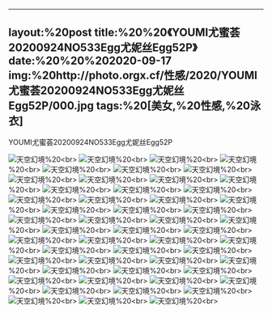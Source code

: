 ﻿---
layout:%20post
title:%20%20《YOUMI尤蜜荟20200924NO533Egg尤妮丝Egg52P》
date:%20%20%202020-09-17
img:%20http://photo.orgx.cf/性感/2020/YOUMI尤蜜荟20200924NO533Egg尤妮丝Egg52P/000.jpg
tags:%20[美女,%20性感,%20泳衣]
---

YOUMI尤蜜荟20200924NO533Egg尤妮丝Egg52P



![天空幻境](http://photo.orgx.cf/性感/2020/YOUMI尤蜜荟20200924NO533Egg尤妮丝Egg52P/001.jpg%20''天空幻境'')%20<br>
![天空幻境](http://photo.orgx.cf/性感/2020/YOUMI尤蜜荟20200924NO533Egg尤妮丝Egg52P/002.jpg%20''天空幻境'')%20<br>
![天空幻境](http://photo.orgx.cf/性感/2020/YOUMI尤蜜荟20200924NO533Egg尤妮丝Egg52P/003.jpg%20''天空幻境'')%20<br>
![天空幻境](http://photo.orgx.cf/性感/2020/YOUMI尤蜜荟20200924NO533Egg尤妮丝Egg52P/004.jpg%20''天空幻境'')%20<br>
![天空幻境](http://photo.orgx.cf/性感/2020/YOUMI尤蜜荟20200924NO533Egg尤妮丝Egg52P/005.jpg%20''天空幻境'')%20<br>
![天空幻境](http://photo.orgx.cf/性感/2020/YOUMI尤蜜荟20200924NO533Egg尤妮丝Egg52P/006.jpg%20''天空幻境'')%20<br>
![天空幻境](http://photo.orgx.cf/性感/2020/YOUMI尤蜜荟20200924NO533Egg尤妮丝Egg52P/007.jpg%20''天空幻境'')%20<br>
![天空幻境](http://photo.orgx.cf/性感/2020/YOUMI尤蜜荟20200924NO533Egg尤妮丝Egg52P/008.jpg%20''天空幻境'')%20<br>
![天空幻境](http://photo.orgx.cf/性感/2020/YOUMI尤蜜荟20200924NO533Egg尤妮丝Egg52P/009.jpg%20''天空幻境'')%20<br>
![天空幻境](http://photo.orgx.cf/性感/2020/YOUMI尤蜜荟20200924NO533Egg尤妮丝Egg52P/010.jpg%20''天空幻境'')%20<br>
![天空幻境](http://photo.orgx.cf/性感/2020/YOUMI尤蜜荟20200924NO533Egg尤妮丝Egg52P/011.jpg%20''天空幻境'')%20<br>
![天空幻境](http://photo.orgx.cf/性感/2020/YOUMI尤蜜荟20200924NO533Egg尤妮丝Egg52P/012.jpg%20''天空幻境'')%20<br>
![天空幻境](http://photo.orgx.cf/性感/2020/YOUMI尤蜜荟20200924NO533Egg尤妮丝Egg52P/013.jpg%20''天空幻境'')%20<br>
![天空幻境](http://photo.orgx.cf/性感/2020/YOUMI尤蜜荟20200924NO533Egg尤妮丝Egg52P/014.jpg%20''天空幻境'')%20<br>
![天空幻境](http://photo.orgx.cf/性感/2020/YOUMI尤蜜荟20200924NO533Egg尤妮丝Egg52P/015.jpg%20''天空幻境'')%20<br>
![天空幻境](http://photo.orgx.cf/性感/2020/YOUMI尤蜜荟20200924NO533Egg尤妮丝Egg52P/016.jpg%20''天空幻境'')%20<br>
![天空幻境](http://photo.orgx.cf/性感/2020/YOUMI尤蜜荟20200924NO533Egg尤妮丝Egg52P/017.jpg%20''天空幻境'')%20<br>
![天空幻境](http://photo.orgx.cf/性感/2020/YOUMI尤蜜荟20200924NO533Egg尤妮丝Egg52P/018.jpg%20''天空幻境'')%20<br>
![天空幻境](http://photo.orgx.cf/性感/2020/YOUMI尤蜜荟20200924NO533Egg尤妮丝Egg52P/019.jpg%20''天空幻境'')%20<br>
![天空幻境](http://photo.orgx.cf/性感/2020/YOUMI尤蜜荟20200924NO533Egg尤妮丝Egg52P/020.jpg%20''天空幻境'')%20<br>
![天空幻境](http://photo.orgx.cf/性感/2020/YOUMI尤蜜荟20200924NO533Egg尤妮丝Egg52P/021.jpg%20''天空幻境'')%20<br>
![天空幻境](http://photo.orgx.cf/性感/2020/YOUMI尤蜜荟20200924NO533Egg尤妮丝Egg52P/022.jpg%20''天空幻境'')%20<br>
![天空幻境](http://photo.orgx.cf/性感/2020/YOUMI尤蜜荟20200924NO533Egg尤妮丝Egg52P/023.jpg%20''天空幻境'')%20<br>
![天空幻境](http://photo.orgx.cf/性感/2020/YOUMI尤蜜荟20200924NO533Egg尤妮丝Egg52P/024.jpg%20''天空幻境'')%20<br>
![天空幻境](http://photo.orgx.cf/性感/2020/YOUMI尤蜜荟20200924NO533Egg尤妮丝Egg52P/025.jpg%20''天空幻境'')%20<br>
![天空幻境](http://photo.orgx.cf/性感/2020/YOUMI尤蜜荟20200924NO533Egg尤妮丝Egg52P/026.jpg%20''天空幻境'')%20<br>
![天空幻境](http://photo.orgx.cf/性感/2020/YOUMI尤蜜荟20200924NO533Egg尤妮丝Egg52P/027.jpg%20''天空幻境'')%20<br>
![天空幻境](http://photo.orgx.cf/性感/2020/YOUMI尤蜜荟20200924NO533Egg尤妮丝Egg52P/028.jpg%20''天空幻境'')%20<br>
![天空幻境](http://photo.orgx.cf/性感/2020/YOUMI尤蜜荟20200924NO533Egg尤妮丝Egg52P/029.jpg%20''天空幻境'')%20<br>
![天空幻境](http://photo.orgx.cf/性感/2020/YOUMI尤蜜荟20200924NO533Egg尤妮丝Egg52P/030.jpg%20''天空幻境'')%20<br>
![天空幻境](http://photo.orgx.cf/性感/2020/YOUMI尤蜜荟20200924NO533Egg尤妮丝Egg52P/031.jpg%20''天空幻境'')%20<br>
![天空幻境](http://photo.orgx.cf/性感/2020/YOUMI尤蜜荟20200924NO533Egg尤妮丝Egg52P/032.jpg%20''天空幻境'')%20<br>
![天空幻境](http://photo.orgx.cf/性感/2020/YOUMI尤蜜荟20200924NO533Egg尤妮丝Egg52P/033.jpg%20''天空幻境'')%20<br>
![天空幻境](http://photo.orgx.cf/性感/2020/YOUMI尤蜜荟20200924NO533Egg尤妮丝Egg52P/034.jpg%20''天空幻境'')%20<br>
![天空幻境](http://photo.orgx.cf/性感/2020/YOUMI尤蜜荟20200924NO533Egg尤妮丝Egg52P/035.jpg%20''天空幻境'')%20<br>
![天空幻境](http://photo.orgx.cf/性感/2020/YOUMI尤蜜荟20200924NO533Egg尤妮丝Egg52P/036.jpg%20''天空幻境'')%20<br>
![天空幻境](http://photo.orgx.cf/性感/2020/YOUMI尤蜜荟20200924NO533Egg尤妮丝Egg52P/037.jpg%20''天空幻境'')%20<br>
![天空幻境](http://photo.orgx.cf/性感/2020/YOUMI尤蜜荟20200924NO533Egg尤妮丝Egg52P/038.jpg%20''天空幻境'')%20<br>
![天空幻境](http://photo.orgx.cf/性感/2020/YOUMI尤蜜荟20200924NO533Egg尤妮丝Egg52P/039.jpg%20''天空幻境'')%20<br>
![天空幻境](http://photo.orgx.cf/性感/2020/YOUMI尤蜜荟20200924NO533Egg尤妮丝Egg52P/040.jpg%20''天空幻境'')%20<br>
![天空幻境](http://photo.orgx.cf/性感/2020/YOUMI尤蜜荟20200924NO533Egg尤妮丝Egg52P/041.jpg%20''天空幻境'')%20<br>
![天空幻境](http://photo.orgx.cf/性感/2020/YOUMI尤蜜荟20200924NO533Egg尤妮丝Egg52P/042.jpg%20''天空幻境'')%20<br>
![天空幻境](http://photo.orgx.cf/性感/2020/YOUMI尤蜜荟20200924NO533Egg尤妮丝Egg52P/043.jpg%20''天空幻境'')%20<br>
![天空幻境](http://photo.orgx.cf/性感/2020/YOUMI尤蜜荟20200924NO533Egg尤妮丝Egg52P/044.jpg%20''天空幻境'')%20<br>
![天空幻境](http://photo.orgx.cf/性感/2020/YOUMI尤蜜荟20200924NO533Egg尤妮丝Egg52P/045.jpg%20''天空幻境'')%20<br>
![天空幻境](http://photo.orgx.cf/性感/2020/YOUMI尤蜜荟20200924NO533Egg尤妮丝Egg52P/046.jpg%20''天空幻境'')%20<br>
![天空幻境](http://photo.orgx.cf/性感/2020/YOUMI尤蜜荟20200924NO533Egg尤妮丝Egg52P/047.jpg%20''天空幻境'')%20<br>
![天空幻境](http://photo.orgx.cf/性感/2020/YOUMI尤蜜荟20200924NO533Egg尤妮丝Egg52P/048.jpg%20''天空幻境'')%20<br>
![天空幻境](http://photo.orgx.cf/性感/2020/YOUMI尤蜜荟20200924NO533Egg尤妮丝Egg52P/049.jpg%20''天空幻境'')%20<br>
![天空幻境](http://photo.orgx.cf/性感/2020/YOUMI尤蜜荟20200924NO533Egg尤妮丝Egg52P/050.jpg%20''天空幻境'')%20<br>
![天空幻境](http://photo.orgx.cf/性感/2020/YOUMI尤蜜荟20200924NO533Egg尤妮丝Egg52P/051.jpg%20''天空幻境'')%20<br>
![天空幻境](http://photo.orgx.cf/性感/2020/YOUMI尤蜜荟20200924NO533Egg尤妮丝Egg52P/052.jpg%20''天空幻境'')%20<br>